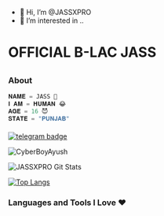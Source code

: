 - 👋 Hi, I’m @JASSXPRO
- 👀 I’m interested in ..
#  OFFICIAL B-LAC JASS
##

### About 

```python
𝐍𝐀𝐌𝐄 = JASS 💖
𝐈 𝐀𝐌 = 𝐇𝐔𝐌𝐀𝐍 😂
𝐀𝐆𝐄 = 16 😈
𝐒𝐓𝐀𝐓𝐄 = "𝐏𝐔𝐍𝐉𝐀𝐁"
```
#### 
[![telegram badge](https://img.shields.io/badge/CONTACT-ME-30302f?style=for-the-badge&logo=telegram)](https://t.me/JATTGAMINGYT11)
<p align="left"> <img src="https://komarev.com/ghpvc/?username=JATTGAMINGYT11=Profile%20Views&color=orange&style=flat-square" alt="CyberBoyAyush" /> </p>


![JASSXPRO Git Stats](https://github-readme-stats.vercel.app/api?username=JASSXPRO&include_all_commits=true&count_private=true&theme=highcontrast)


[![Top Langs](https://github-readme-stats.vercel.app/api/top-langs/?username=JASSXPRO&layout=compact&theme=radical)](https://github.com/JASSXPRO)


### Languages and Tools I Love ❤️
